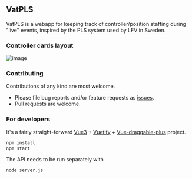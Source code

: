 ## VatPLS

VatPLS is a webapp for keeping track of controller/position staffing during "live" events, inspired by the PLS system used by LFV in Sweden.

### Controller cards layout
![image](https://github.com/user-attachments/assets/81ac962d-0792-424e-8f9a-dc057f5893f7)


### Contributing

Contributions of any kind are most welcome.

- Please file bug reports and/or feature requests as [issues]([https://github.com/minsulander/vatscout/issues](https://github.com/maxlk96/vatpls/issues)).
- Pull requests are welcome.

### For developers

It's a fairly straight-forward [Vue3](https://vuejs.org) + [Vuetify](https://vuetifyjs.com) + [Vue-draggable-plus](https://github.com/Alfred-Skyblue/vue-draggable-plus) project.

```sh
npm install
npm start
```

The API needs to be run separately with 

```sh
node server.js
```
